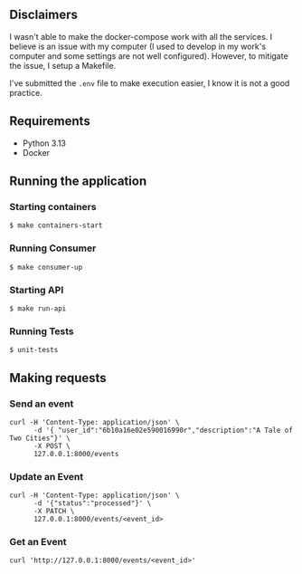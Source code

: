 ## Disclaimers

I wasn't able to make the docker-compose work with all the services. I believe is an issue with my computer (I used to develop in my work's computer
and some settings are not well configured). However, to mitigate the issue, I setup a Makefile.

I've submitted the `.env` file to make execution easier, I know it is not a good practice.

## Requirements
- Python 3.13
- Docker

## Running the application

### Starting containers
`$ make containers-start`

### Running Consumer
`$ make consumer-up`

### Starting API
`$ make run-api`

### Running Tests
`$ unit-tests`

## Making requests

### Send an event
```shell
curl -H 'Content-Type: application/json' \
      -d '{ "user_id":"6b10a16e02e590016990r","description":"A Tale of Two Cities"}' \
      -X POST \
      127.0.0.1:8000/events
```

### Update an Event
```shell
curl -H 'Content-Type: application/json' \
      -d '{"status":"processed"}' \
      -X PATCH \
      127.0.0.1:8000/events/<event_id>
```

### Get an Event
```shell
curl 'http://127.0.0.1:8000/events/<event_id>'
```